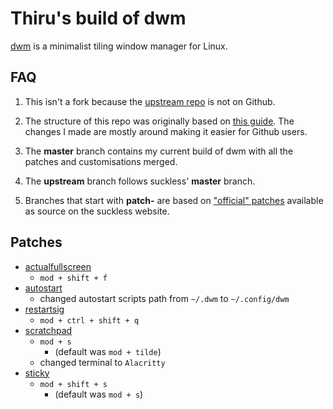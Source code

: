 # Thiru's build of dwm

[dwm](https://dwm.suckless.org/) is a minimalist tiling window manager for Linux.

## FAQ

1. This isn't a fork because the [upstream repo](https://git.suckless.org/dwm) is not on Github.

1. The structure of this repo was originally based on [this guide](https://dwm.suckless.org/customisation/patches_in_git/). The changes I made are mostly around making it easier for Github users.

1. The **master** branch contains my current build of dwm with all the patches and customisations merged.

1. The **upstream** branch follows suckless' **master** branch.

1. Branches that start with **patch-** are based on ["official" patches](https://dwm.suckless.org/patches/) available as source on the suckless website.

## Patches

* [actualfullscreen](https://dwm.suckless.org/patches/actualfullscreen/)
  * `mod + shift + f`
* [autostart](https://dwm.suckless.org/patches/autostart/)
  * changed autostart scripts path from `~/.dwm` to `~/.config/dwm`
* [restartsig](https://dwm.suckless.org/patches/restartsig/)
  * `mod + ctrl + shift + q`
* [scratchpad](https://dwm.suckless.org/patches/scratchpad/)
  * `mod + s`
    * (default was `mod + tilde`)
  * changed terminal to `Alacritty`
* [sticky](https://dwm.suckless.org/patches/sticky/)
  * `mod + shift + s`
    * (default was `mod + s`)
